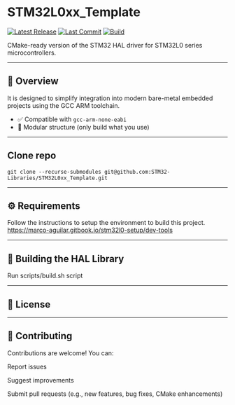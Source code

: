 # STM32L0xx_Template

[![Latest Release](https://img.shields.io/github/v/release/STM32-Libraries/STM32L0xx_Template?label=release&color=4caf50)](https://github.com/STM32-Libraries/STM32L0xx_Template/releases/latest)
[![Last Commit](https://img.shields.io/github/last-commit/STM32-Libraries/STM32L0xx_Template?color=ff9800)](https://github.com/STM32-Libraries/STM32L0xx_Template/commits/main)
[![Build](https://github.com/STM32-Libraries/STM32L0xx_Template/actions/workflows/build.yml/badge.svg?branch=main)](https://github.com/STM32-Libraries/STM32L0xx_Template/actions/workflows/build.yml)

CMake-ready version of the STM32 HAL driver for STM32L0 series microcontrollers.

---

## 🧩 Overview

It is designed to simplify integration into modern bare-metal embedded projects using the GCC ARM toolchain.

- ✅ Compatible with `gcc-arm-none-eabi`
- 🧱 Modular structure (only build what you use)

---

## Clone repo
```
git clone --recurse-submodules git@github.com:STM32-Libraries/STM32L0xx_Template.git 
```

---

## ⚙️ Requirements
Follow the instructions to setup the environment to build this project.
https://marco-aguilar.gitbook.io/stm32l0-setup/dev-tools

---

## 🚀 Building the HAL Library
Run scripts/build.sh script

---

## 📜 License

---
## 🤝 Contributing
Contributions are welcome! You can:

Report issues

Suggest improvements

Submit pull requests (e.g., new features, bug fixes, CMake enhancements)

